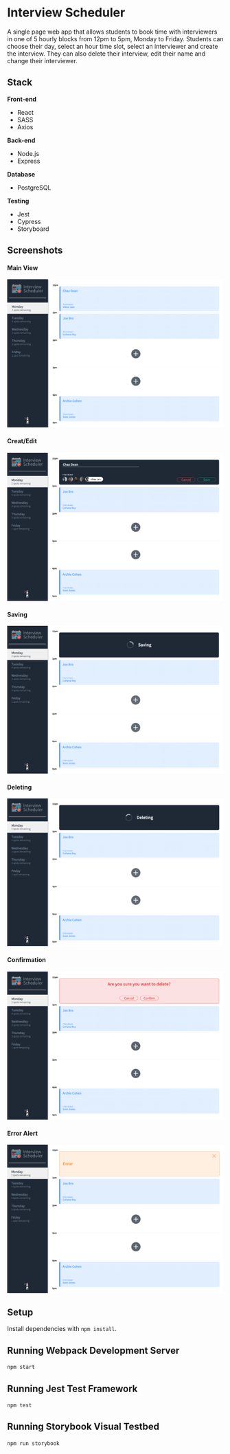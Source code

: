 # Interview Scheduler

A single page web app that allows students to book time with interviewers in one of 5 hourly blocks from 12pm to 5pm, Monday to Friday. Students can choose their day, select an hour time slot, select an interviewer and create the interview.
They can also delete their interview, edit their name and change their interviewer.

## Stack
<strong>Front-end</strong>
* React
* SASS
* Axios

<strong>Back-end</strong>
* Node.js
* Express

<strong>Database</strong>
* PostgreSQL

<strong>Testing</strong>
* Jest
* Cypress
* Storyboard

## Screenshots

#### Main View
![Main View](./screenshots/main_view.png)
#### Creat/Edit
![Create/Edit](./screenshots/create_edit.png)
#### Saving
![Saving](./screenshots/saving.png)
#### Deleting
![Deleting](./screenshots/deleting.png)
#### Confirmation
![Confirmation](./screenshots/delete_confirmation.png)
#### Error Alert
![Error](./screenshots/error.png)

## Setup

Install dependencies with `npm install`.

## Running Webpack Development Server

```sh
npm start
```

## Running Jest Test Framework

```sh
npm test
```

## Running Storybook Visual Testbed

```sh
npm run storybook
```

